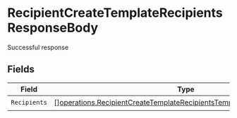# RecipientCreateTemplateRecipientsResponseBody

Successful response


## Fields

| Field                                                                                                                                                                    | Type                                                                                                                                                                     | Required                                                                                                                                                                 | Description                                                                                                                                                              |
| ------------------------------------------------------------------------------------------------------------------------------------------------------------------------ | ------------------------------------------------------------------------------------------------------------------------------------------------------------------------ | ------------------------------------------------------------------------------------------------------------------------------------------------------------------------ | ------------------------------------------------------------------------------------------------------------------------------------------------------------------------ |
| `Recipients`                                                                                                                                                             | [][operations.RecipientCreateTemplateRecipientsTemplatesRecipientsRecipients](../../models/operations/recipientcreatetemplaterecipientstemplatesrecipientsrecipients.md) | :heavy_check_mark:                                                                                                                                                       | N/A                                                                                                                                                                      |